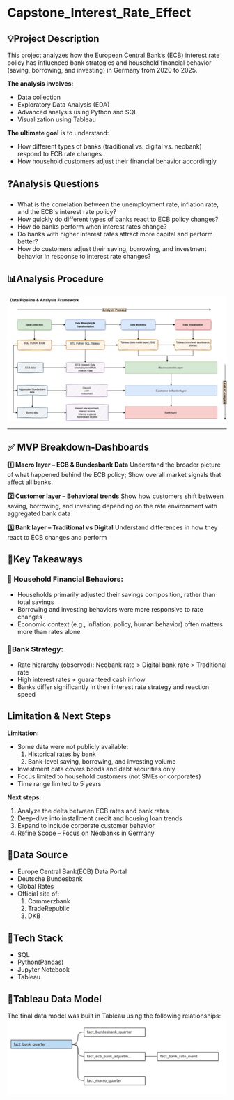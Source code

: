 # Capstone_Interest_Rate_Effect

## **💡Project Description**
This project analyzes how the European Central Bank’s (ECB) interest rate policy has influenced bank strategies and household financial behavior (saving, borrowing, and investing) in Germany from 2020 to 2025. 

**The analysis involves:**
- Data collection
- Exploratory Data Analysis (EDA)
- Advanced analysis using Python and SQL
- Visualization using Tableau

**The ultimate goal** is to understand:
- How different types of banks (traditional vs. digital vs. neobank) respond to ECB rate changes
- How household customers adjust their financial behavior accordingly

## **❓Analysis Questions**
- What is the correlation between the unemployment rate, inflation rate, and the ECB's interest rate policy?
- How quickly do different types of banks react to ECB policy changes?
- How do banks perform when interest rates change?
- Do banks with higher interest rates attract more capital and perform better?
- How do customers adjust their saving, borrowing, and investment behavior in response to interest rate changes?

## **📊Analysis Procedure**
<img src="Dashboard/Data pipeline.png" alt="Dashboard" width="700"/>

-------------------------------------------------------------------------------------------

## **✅ MVP Breakdown-Dashboards**

**1️⃣ Macro layer – ECB & Bundesbank Data**
Understand the broader picture of what happened behind the ECB policy;  Show overall market signals that affect all banks.


**2️⃣ Customer layer – Behavioral trends**
Show how customers shift between saving, borrowing, and investing depending on the rate environment with aggregated bank data


**3️⃣ Bank layer – Traditional vs Digital**
Understand differences in how they react to ECB changes and perform

## **📌Key Takeaways**
### 🧍 Household Financial Behaviors:
- Households primarily adjusted their savings composition, rather than total savings
- Borrowing and investing behaviors were more responsive to rate changes
- Economic context (e.g., inflation, policy, human behavior) often matters more than rates alone

### 🏦Bank Strategy:

- Rate hierarchy (observed): Neobank rate > Digital bank rate > Traditional rate
- High interest rates ≠ guaranteed cash inflow
- Banks differ significantly in their interest rate strategy and reaction speed

## **Limitation & Next Steps**
**Limitation:**
- Some data were not publicly available:
  1. Historical rates by bank
  2. Bank-level saving, borrowing, and investing volume
- Investment data covers bonds and debt securities only
- Focus limited to household customers (not SMEs or corporates)
- Time range limited to 5 years
  
**Next steps:**
  1. Analyze the delta between ECB rates and bank rates
  2. Deep-dive into installment credit and housing loan trends
  3. Expand to include corporate customer behavior
  4. Refine Scope – Focus on Neobanks in Germany


## **📂Data Source**
- Europe Central Bank(ECB) Data Portal
- Deutsche Bundesbank
- Global Rates
- Official site of:
  1. Commerzbank
  2. TradeRepublic
  3. DKB


## **🧰Tech Stack**
- SQL
- Python(Pandas)
- Jupyter Notebook
- Tableau

## **🧩Tableau Data Model**
The final data model was built in Tableau using the following relationships:
<img src="Dashboard/Tableau data model.png" alt="Dashboard" width="700"/>



